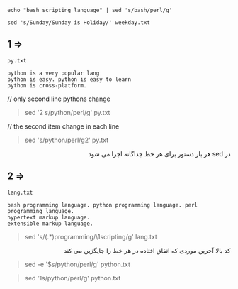 
```
echo "bash scripting language" | sed 's/bash/perl/g'

sed 's/Sunday/Sunday is Holiday/' weekday.txt

```

## 1 => 

```
py.txt

python is a very popular lang
python is easy. python is easy to learn
python is cross-platform. 

```

// only second line pythons change
> sed '2 s/python/perl/g' py.txt

// the second item change in each line
> sed 's/python/perl/g2'  py.txt

<p dir="rtl" align="right">در sed هر بار دستور برای هر خط جداگانه اجرا می شود</p>

## 2 => 

```
lang.txt

bash programming language. python programming language. perl programming language.
hypertext markup language.
extensible markup language.

```

> sed 's/\(.*\)programming/\1scripting/g' lang.txt

<p dir="rtl" align="right">کد بالا آخربن موردی که اتفاق افتاده در هر خط را جایگزین می کند</p>

> sed -e '$s/python/perl/g' python.txt

> sed '1s/python/perl/g' python.txt



